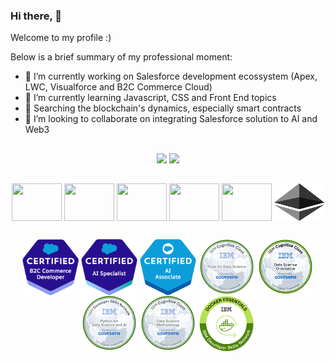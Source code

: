 ### Hi there,  👋

Welcome to my profile :)

Below is a brief summary of my professional moment:
- 🔭 I’m currently working on Salesforce development ecossystem (Apex, LWC, Visualforce and B2C Commerce Cloud)
- 🌱 I’m currently learning Javascript, CSS and Front End topics
- 🔬 Searching the blockchain's dynamics, especially smart contracts
- 🤝 I’m looking to collaborate on integrating Salesforce solution to AI and Web3
##

<div style="display: inline_block" align="center">
  <img height="150em"  src="https://github-readme-stats.vercel.app/api?username=csilva86&show_icons=true&theme=transparent" />
  <img height="150em"  src="https://github-readme-stats.vercel.app/api/top-langs/?username=csilva86&layout=compact&theme=transparent" />
</div>

##

<div style="display: inline_block" align="center">
    <img align="center" height="60" width="80" src="https://cdn.jsdelivr.net/gh/devicons/devicon/icons/salesforce/salesforce-original.svg" /></center>
    <img align="center" height="60" width="80" src="https://cdn.jsdelivr.net/gh/devicons/devicon/icons/javascript/javascript-original.svg" />
    <img align="center" height="60" width="80" src="https://cdn.jsdelivr.net/gh/devicons/devicon/icons/nodejs/nodejs-original.svg" />
    <img align="center" height="60" width="80" src="https://cdn.jsdelivr.net/gh/devicons/devicon/icons/python/python-original-wordmark.svg" />
    <img align="center" height="60" width="80" src="https://cdn.jsdelivr.net/gh/devicons/devicon/icons/solidity/solidity-plain.svg" />
    <img align="center" height="60" width="80" src="ethereum-eth-icon.svg" />    
</div>      

##

<div style="display: inline_block" align="center">
    <img height="90" width="90" align="center" src="2021-03_Badge_SF-Certified_B2C-Commerce-Developer_500x490px.png" />
    <img height="90" width="90" align="center" src="2024-06_Badge_SF-Certified_AI-Specialist_High-Res.png" />
    <img height="90" width="90" align="center" src="2023-07_Badge_SF-Certified_AI-Associate_High-Res.png" />
    <img height="90" width="90" align="center" src="tools-for-data-science.png" />
    <img height="90" width="90" align="center" src="data-science-orientation.png" />
    <img height="90" width="90" align="center" src="python-for-data-science-and-ai.png" />
    <img height="90" width="90" align="center" src="data-science-methodology.png" />
    <img height="90" width="90" align="center" src="docker-essentials-a-developer-introduction.png" />
</div>

<!--
**csilva86/csilva86** is a ✨ _special_ ✨ repository because its `README.md` (this file) appears on your GitHub profile.

Here are some ideas to get you started:

- 🔭 I’m currently working on ...
- 🌱 I’m currently learning ...
- 👯 I’m looking to collaborate on ...
- 🤔 I’m looking for help with ...
- 💬 Ask me about ...
- 📫 How to reach me: ...
- 😄 Pronouns: ...
- ⚡ Fun fact: ...
-->


